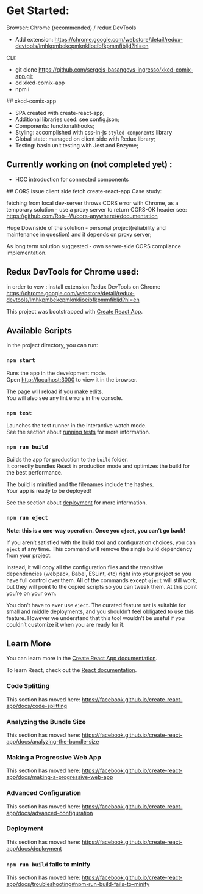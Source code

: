# Get Started:

Browser: Chrome (recommended) / redux DevTools

-   Add extension: https://chrome.google.com/webstore/detail/redux-devtools/lmhkpmbekcpmknklioeibfkpmmfibljd?hl=en

CLI:

-   git clone https://github.com/sergejs-basangovs-ingresso/xkcd-comix-app.git
-   cd xkcd-comix-app
-   npm i

## xkcd-comix-app

-   SPA created with create-react-app;
-   Additional libraries used: see config.json;
-   Components: functional/hooks;
-   Styling: accomplished with css-in-js `styled-components` library
-   Global state: managed on client side with Redux library;
-   Testing: basic unit testing with Jest and Enzyme;

## Currently working on (not completed yet) :

-   HOC introduction for connected components

## CORS issue client side fetch create-react-app Case study:

fetching from local dev-server throws CORS error with Chrome, as a temporary solution - use a proxy server to return CORS-OK header
see: https://github.com/Rob--W/cors-anywhere/#documentation

Huge Downside of the solution - personal project(reliability and maintenance in question) and it depends on proxy server;

As long term solution suggested - own server-side CORS compliance implementation.

## Redux DevTools for Chrome used:

in order to vew : install extension Redux DevTools on Chrome
https://chrome.google.com/webstore/detail/redux-devtools/lmhkpmbekcpmknklioeibfkpmmfibljd?hl=en

This project was bootstrapped with [Create React App](https://github.com/facebook/create-react-app).

## Available Scripts

In the project directory, you can run:

### `npm start`

Runs the app in the development mode.<br />
Open [http://localhost:3000](http://localhost:3000) to view it in the browser.

The page will reload if you make edits.<br />
You will also see any lint errors in the console.

### `npm test`

Launches the test runner in the interactive watch mode.<br />
See the section about [running tests](https://facebook.github.io/create-react-app/docs/running-tests) for more information.

### `npm run build`

Builds the app for production to the `build` folder.<br />
It correctly bundles React in production mode and optimizes the build for the best performance.

The build is minified and the filenames include the hashes.<br />
Your app is ready to be deployed!

See the section about [deployment](https://facebook.github.io/create-react-app/docs/deployment) for more information.

### `npm run eject`

**Note: this is a one-way operation. Once you `eject`, you can’t go back!**

If you aren’t satisfied with the build tool and configuration choices, you can `eject` at any time. This command will remove the single build dependency from your project.

Instead, it will copy all the configuration files and the transitive dependencies (webpack, Babel, ESLint, etc) right into your project so you have full control over them. All of the commands except `eject` will still work, but they will point to the copied scripts so you can tweak them. At this point you’re on your own.

You don’t have to ever use `eject`. The curated feature set is suitable for small and middle deployments, and you shouldn’t feel obligated to use this feature. However we understand that this tool wouldn’t be useful if you couldn’t customize it when you are ready for it.

## Learn More

You can learn more in the [Create React App documentation](https://facebook.github.io/create-react-app/docs/getting-started).

To learn React, check out the [React documentation](https://reactjs.org/).

### Code Splitting

This section has moved here: https://facebook.github.io/create-react-app/docs/code-splitting

### Analyzing the Bundle Size

This section has moved here: https://facebook.github.io/create-react-app/docs/analyzing-the-bundle-size

### Making a Progressive Web App

This section has moved here: https://facebook.github.io/create-react-app/docs/making-a-progressive-web-app

### Advanced Configuration

This section has moved here: https://facebook.github.io/create-react-app/docs/advanced-configuration

### Deployment

This section has moved here: https://facebook.github.io/create-react-app/docs/deployment

### `npm run build` fails to minify

This section has moved here: https://facebook.github.io/create-react-app/docs/troubleshooting#npm-run-build-fails-to-minify
